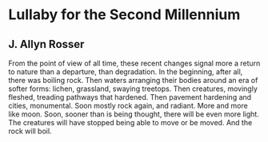 # Lullaby for the Second Millennium
## J. Allyn Rosser
From the point of view of all time,
these recent changes signal
more a return to nature
than a departure, than degradation.
In the beginning, after all,
there was boiling rock.
Then waters arranging their bodies
around an era of softer forms:
lichen, grassland, swaying treetops.
Then creatures, movingly fleshed,
treading pathways that hardened.
Then pavement hardening
and cities, monumental.
Soon mostly rock again,
and radiant. More and more like moon.
Soon, sooner than is being thought,
there will be even more light.
The creatures will have stopped
being able to move
or be moved.
And the rock will boil.